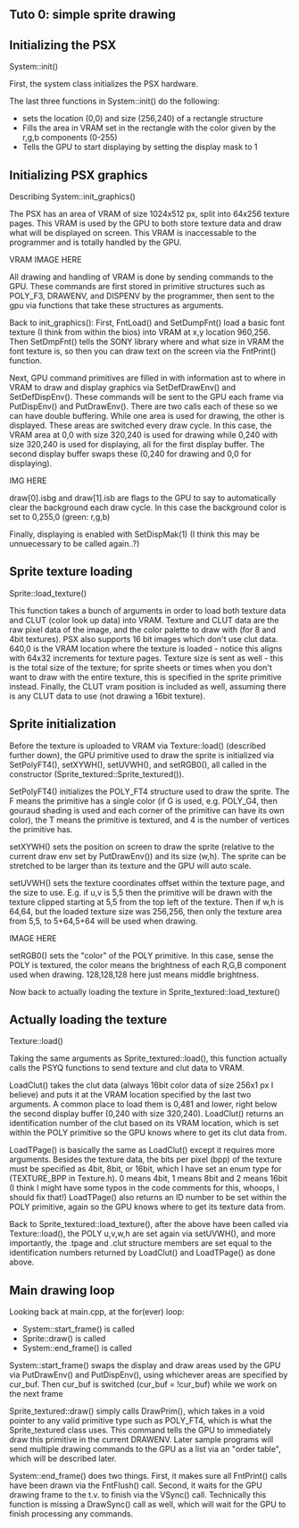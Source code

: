 ## Tuto 0: simple sprite drawing

## Initializing the PSX
System::init()

First, the system class initializes the PSX hardware.

The last three functions in System::init() do the following:
* sets the location (0,0) and size (256,240) of a
  rectangle structure
* Fills the area in VRAM set in the rectangle with the 
  color given by the r,g,b components (0-255)
* Tells the GPU to start displaying by setting the display
  mask to 1

## Initializing PSX graphics
Describing System::init_graphics()

The PSX has an area of VRAM of size 1024x512 px, split
into 64x256 texture pages. This VRAM is used by the GPU
to both store texture data and draw what will be displayed
on screen. This VRAM is inaccessable to the programmer
and is totally handled by the GPU. 

VRAM IMAGE HERE

All drawing and handling of VRAM is done by sending
commands to the GPU. These commands are first stored in
primitive structures such as POLY_F3, DRAWENV, and 
DISPENV by the programmer, then sent to the gpu via
functions that take these structures as arguments.

Back to init_graphics(): First, FntLoad() and SetDumpFnt()
load a basic font texture (I think from within the bios)
into VRAM at x,y location 960,256. Then SetDmpFnt() tells
the SONY library where and what size in VRAM the font
texture is, so then you can draw text on the screen
via the FntPrint() function.

Next, GPU command primitives are filled in with information
ast to where in VRAM to draw and display
graphics via SetDefDrawEnv() and SetDefDispEnv(). These
commands will be sent to the GPU each frame via 
PutDispEnv() and PutDrawEnv().
There are two calls each of these so we can have double
buffering. While one area is used for drawing, the other
is displayed. These areas are switched every draw cycle.
In this case, the VRAM area at 0,0 with size 320,240 is used
for drawing while 0,240 with size 320,240 is used for
displaying, all for the first display buffer. The second
display buffer swaps these (0,240 for drawing and 0,0 for
displaying).

IMG HERE

draw[0].isbg and draw[1].isb are flags to the GPU to
say to automatically clear the background each draw
cycle. In this case the background color is set to 0,255,0
(green: r,g,b)

Finally, displaying is enabled with SetDispMak(1) (I think
this may be unnuecessary to be called again..?) 

## Sprite texture loading
Sprite::load_texture()

This function takes a bunch of arguments in order to load
both texture data and CLUT (color look up data) into
VRAM. Texture and CLUT data are the raw pixel data of
the image, and the color palette to draw with (for 8
and 4bit textures). PSX also supports 16 bit images
which don't use clut data. 640,0 is the VRAM location
where the texture is loaded - notice this aligns
with 64x32 increments for texture pages. Texture size
is sent as well - this is the total size of the texture;
for sprite sheets or times when you don't want to draw
with the entire texture, this is specified in the sprite
primitive instead. Finally, the CLUT vram position is 
included as well, assuming there is any CLUT data to
use (not drawing a 16bit texture).

## Sprite initialization

Before the texture is uploaded to VRAM via Texture::load()
(described further down), the GPU primitive used to draw the
sprite is initialized via SetPolyFT4(),  setXYWH(), 
setUVWH(), and setRGB0(), all called in the
constructor (Sprite_textured::Sprite_textured()).

SetPolyFT4() initializes the POLY_FT4 structure used
to draw the sprite. The F means the primitive has
a single color (if G is used, e.g. POLY_G4, then gouraud
shading is used and each corner of the primitive can
have its own color), the T means the primitive is textured,
and 4 is the number of vertices the primitive has.

setXYWH() sets the position on screen to draw the sprite
(relative to the current draw env set by PutDrawEnv())
and its size (w,h). The sprite can be stretched to be
larger than its texture and the GPU will auto scale.

setUVWH() sets the texture coordinates offset within
the texture page, and the size to use. E.g. if u,v is 5,5 then the primitive
will be drawn with the texture clipped starting at 5,5
from the top left of the texture. Then if w,h is 64,64,
but the loaded texture size was 256,256, then only the 
texture area from 5,5, to 5+64,5+64 will be used when
drawing.

IMAGE HERE

setRGB0() sets the "color" of the POLY primitive. In
this case, sense the POLY is textured, the color means
the brightness of each R,G,B component used when drawing.
128,128,128 here just means middle brightness.

Now back to actually loading the texture in 
Sprite_textured::load_texture()

## Actually loading the texture
Texture::load()

Taking the same arguments as Sprite_textured::load(),
this function actually calls the PSYQ functions to 
send texture and clut data to VRAM.

LoadClut() takes the clut data (always 16bit color data
of size 256x1 px I believe) and puts it at the VRAM
location specified by the last two arguments. A common
place to load them is 0,481 and lower, right below
the second display buffer (0,240 with size 320,240).
LoadClut() returns an identification number of the clut
based on its VRAM location, which is set within the POLY
primitive so the GPU knows where to get its clut data from.

LoadTPage() is basically the same as LoadClut() except it
requires more arguments. Besides the texture data, the
bits per pixel (bpp) of the texture must be specified
as 4bit, 8bit, or 16bit, which I have set an enum type
for (TEXTURE_BPP in Texture.h). 0 means 4bit, 1 means 8bit
and 2 means 16bit (I think I might have some typos in
the code comments for this, whoops, I should fix that!)
LoadTPage() also returns an ID number to be set within the
POLY primitive, again so the GPU knows where to get its
texture data from.

Back to Sprite_textured::load_texture(), after the 
above have been
called via Texture::load(), the POLY u,v,w,h are set
again via setUVWH(), and more importantly, the .tpage
and .clut structure members are set equal to the
identification numbers returned by LoadClut() and LoadTPage()
as done above.

## Main drawing loop

Looking back at main.cpp, at the for(ever) loop:

* System::start_frame() is called
* Sprite::draw() is called
* System::end_frame() is called

System::start_frame() swaps the display and draw areas
used by the GPU via PutDrawEnv() and PutDispEnv(), using
whichever areas are specified by cur_buf. Then cur_buf
is switched (cur_buf = !cur_buf) while we work on the 
next frame

Sprite_textured::draw() simply calls DrawPrim(),
which takes in a void pointer to any valid primitive
type such as POLY_FT4, which is what the Sprite_textured
class uses. This command tells the GPU to immediately
draw this primitive in the current DRAWENV. Later sample
programs will send multiple drawing commands to the GPU
as a list via an "order table", which will be described
later.

System::end_frame() does two things. First, it makes 
sure all FntPrint() calls have been drawn via the
FntFlush() call. Second, it waits for the GPU drawing frame
to the t.v. to finish via the VSync() call. Technically
this function is missing a DrawSync() call as well, which
will wait for the GPU to finish processing any commands.



